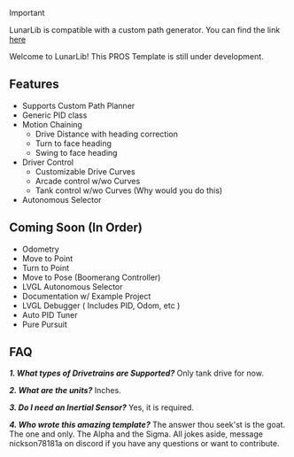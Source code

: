 >[!IMPORTANT]
> LunarLib is compatible with a custom path generator. You can find the link [here](https://nicksonchen2008.github.io/78181A-Auton-Planner-main/)

Welcome to LunarLib! This PROS Template is still under development.

## Features
- Supports Custom Path Planner
- Generic PID class
- Motion Chaining
  - Drive Distance with heading correction
  - Turn to face heading
  - Swing to face heading 
- Driver Control
  - Customizable Drive Curves
  - Arcade control w/wo Curves
  - Tank control w/wo Curves (Why would you do this)
- Autonomous Selector

## Coming Soon (In Order)
- Odometry
- Move to Point
- Turn to Point
- Move to Pose (Boomerang Controller)
- LVGL Autonomous Selector
- Documentation w/ Example Project
- LVGL Debugger ( Includes PID, Odom, etc )
- Auto PID Tuner
- Pure Pursuit

## FAQ
_**1. What types of Drivetrains are Supported?**_
Only tank drive for now.

_**2. What are the units?**_
Inches.

_**3. Do I need an Inertial Sensor?**_
Yes, it is required. 

_**4. Who wrote this amazing template?**_
The answer thou seek'st is the goat. The one and only. The Alpha and the Sigma. 
All jokes aside, message nickson78181a on discord if you have any questions or want to contribute.